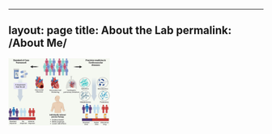 
---
layout: page
title: About the Lab
permalink: /About Me/
---

<div style="float: center; padding-right: 15px">
    <a href="http://tanmoy-roychowdhury.github.io/images/profile_main.jpg"><img src="/images/profile_main.jpg" title="Genomics Driven Precision Health" width="200" border="0" onClick="_gaq.push(['_trackEvent', 'IMGs', 'Image', 'grandiflora']);"></a>
</div>
